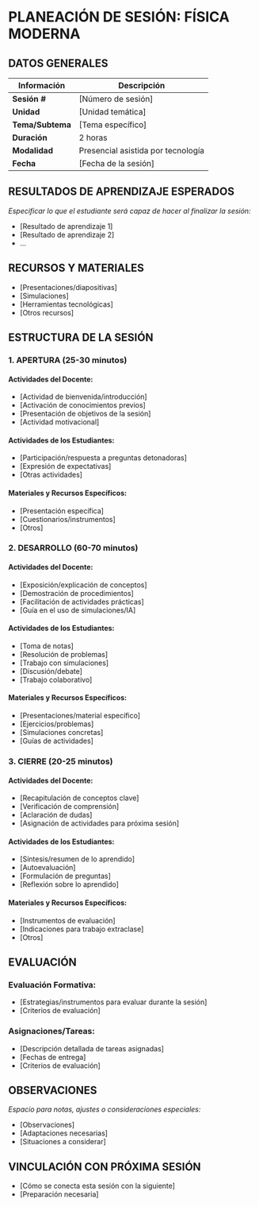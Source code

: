 # PLANEACIÓN DE SESIÓN: FÍSICA MODERNA

## DATOS GENERALES
| Información | Descripción |
|-------------|-------------|
| **Sesión #** | [Número de sesión] |
| **Unidad** | [Unidad temática] |
| **Tema/Subtema** | [Tema específico] |
| **Duración** | 2 horas |
| **Modalidad** | Presencial asistida por tecnología |
| **Fecha** | [Fecha de la sesión] |

## RESULTADOS DE APRENDIZAJE ESPERADOS
*Especificar lo que el estudiante será capaz de hacer al finalizar la sesión:*
- [Resultado de aprendizaje 1]
- [Resultado de aprendizaje 2]
- ...

## RECURSOS Y MATERIALES
- [Presentaciones/diapositivas]
- [Simulaciones]
- [Herramientas tecnológicas]
- [Otros recursos]

## ESTRUCTURA DE LA SESIÓN

### 1. APERTURA (25-30 minutos)
#### Actividades del Docente:
- [Actividad de bienvenida/introducción]
- [Activación de conocimientos previos]
- [Presentación de objetivos de la sesión]
- [Actividad motivacional]

#### Actividades de los Estudiantes:
- [Participación/respuesta a preguntas detonadoras]
- [Expresión de expectativas]
- [Otras actividades]

#### Materiales y Recursos Específicos:
- [Presentación específica]
- [Cuestionarios/instrumentos]
- [Otros]

### 2. DESARROLLO (60-70 minutos)
#### Actividades del Docente:
- [Exposición/explicación de conceptos]
- [Demostración de procedimientos]
- [Facilitación de actividades prácticas]
- [Guía en el uso de simulaciones/IA]

#### Actividades de los Estudiantes:
- [Toma de notas]
- [Resolución de problemas]
- [Trabajo con simulaciones]
- [Discusión/debate]
- [Trabajo colaborativo]

#### Materiales y Recursos Específicos:
- [Presentaciones/material específico]
- [Ejercicios/problemas]
- [Simulaciones concretas]
- [Guías de actividades]

### 3. CIERRE (20-25 minutos)
#### Actividades del Docente:
- [Recapitulación de conceptos clave]
- [Verificación de comprensión]
- [Aclaración de dudas]
- [Asignación de actividades para próxima sesión]

#### Actividades de los Estudiantes:
- [Síntesis/resumen de lo aprendido]
- [Autoevaluación]
- [Formulación de preguntas]
- [Reflexión sobre lo aprendido]

#### Materiales y Recursos Específicos:
- [Instrumentos de evaluación]
- [Indicaciones para trabajo extraclase]
- [Otros]

## EVALUACIÓN
### Evaluación Formativa:
- [Estrategias/instrumentos para evaluar durante la sesión]
- [Criterios de evaluación]

### Asignaciones/Tareas:
- [Descripción detallada de tareas asignadas]
- [Fechas de entrega]
- [Criterios de evaluación]

## OBSERVACIONES
*Espacio para notas, ajustes o consideraciones especiales:*
- [Observaciones]
- [Adaptaciones necesarias]
- [Situaciones a considerar]

## VINCULACIÓN CON PRÓXIMA SESIÓN
- [Cómo se conecta esta sesión con la siguiente]
- [Preparación necesaria]